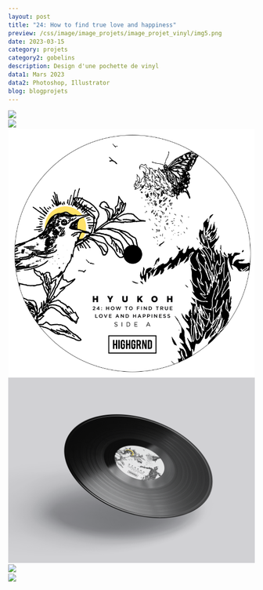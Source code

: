 ```yaml
---
layout: post
title: "24: How to find true love and happiness"
preview: /css/image/image_projets/image_projet_vinyl/img5.png
date: 2023-03-15
category: projets
category2: gobelins
description: Design d'une pochette de vinyl
data1: Mars 2023
data2: Photoshop, Illustrator
blog: blogprojets
---
```


<div class="image_container">
<div><img onclick="Zoom(this)" class="img-gallery" src="/css/image/image_projets/image_projet_vinyl/img1.jpg"></div>
<div><img onclick="Zoom(this)" class="img-gallery" src="/css/image/image_projets/image_projet_vinyl/img2.jpg"></div>
</div>

<div class="image_container">
<div><img onclick="Zoom(this)" class="img-gallery" src="/css/image/image_projets/image_projet_vinyl/img3.png"></div>
<div><img onclick="Zoom(this)" class="img-gallery" src="/css/image/image_projets/image_projet_vinyl/img6.png"></div>
</div>


<div class="image_container">
<div><img onclick="Zoom(this)" class="img-gallery" src="/css/image/image_projets/image_projet_vinyl/img4.png"></div>
<div><img onclick="Zoom(this)" class="img-gallery" src="/css/image/image_projets/image_projet_vinyl/img5.png"></div>
</div>
